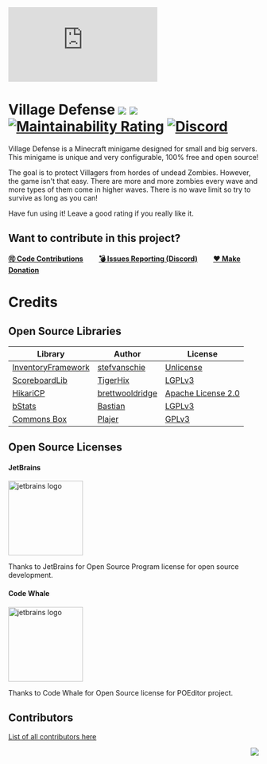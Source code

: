 ![](https://images.plugily.xyz/banner/display.php?id=VillageDefense)

# Village Defense [![](https://img.shields.io/badge/javadocs-latest-green.svg)](https://jd.plugily.xyz/minecraft/villagedefense) [![](https://img.shields.io/badge/wiki-click-blue.svg)](https://wiki.plugily.xyz/minecraft/villagedefense/index.php) [![Maintainability Rating](https://sonarcloud.io/api/project_badges/measure?project=Plajer-Lair_Village_Defense&metric=sqale_rating)](https://sonarcloud.io/dashboard?id=Plajer-Lair_Village_Defense) [![Discord](https://img.shields.io/discord/345628548716822530.svg?color=7289DA&label=discord)](https://discord.gg/UXzUdTP)
Village Defense is a Minecraft minigame designed for small and big servers. This minigame is unique and very configurable, 100% free and open source! 

The goal is to protect Villagers from hordes of undead Zombies. However, the game isn't that easy. There are more and more zombies every wave and more types of them come in higher waves. There is no wave limit so try to survive as long as you can!

Have fun using it! Leave a good rating if you really like it.

## Want to contribute in this project?
[**🉑 Code Contributions**](https://github.com/Plugily-Projects/Village_Defense/blob/master/.github/CONTRIBUTING.md)        [**💣 Issues Reporting (Discord)**](https://discordapp.com/invite/UXzUdTP)        [**❤ Make Donation**](https://www.paypal.me/plugilyprojects)

# Credits
## Open Source Libraries
| Library                                                     | Author                                                | License                                                                    |
|-------------------------------------------------------------|-------------------------------------------------------|----------------------------------------------------------------------------|
| [InventoryFramework](https://github.com/stefvanschie/IF/)   | [stefvanschie](https://github.com/stefvanschie)       | [Unlicense](https://github.com/stefvanschie/IF/blob/master/LICENSE)        |
| [ScoreboardLib](https://github.com/TigerHix/ScoreboardLib/) | [TigerHix](https://github.com/TigerHix)               | [LGPLv3](https://github.com/TigerHix/ScoreboardLib/blob/master/LICENSE)    |
| [HikariCP](https://github.com/brettwooldridge/HikariCP)     | [brettwooldridge](https://github.com/brettwooldridge) | [Apache License 2.0](https://github.com/brettwooldridge/HikariCP/blob/dev/LICENSE) |
| [bStats](https://github.com/Bastian/bStats-Metrics)         | [Bastian](https://github.com/Bastian)                 | [LGPLv3](https://github.com/Bastian/bStats-Metrics/blob/master/LICENSE)    |
| [Commons Box](https://github.com/Plajer/Commons-Box)        | [Plajer](https://github.com/Plajer)                   | [GPLv3](https://github.com/Plajer/Commons-Box/blob/master/LICENSE.md)      |
## Open Source Licenses
#### JetBrains
<img src="https://www.jetbrains.com/company/brand/img/jb-wrong-2.svg" alt="jetbrains logo" width="150"/>

Thanks to JetBrains for Open Source Program license for open source development.
#### Code Whale
<img src="https://poeditor.com/public/images/logo/logo_head_500_transparent.png" alt="jetbrains logo" width="150"/>

Thanks to Code Whale for Open Source license for POEditor project.
## Contributors
[List of all contributors here](https://plajer.xyz/contributors/villagedefense.html)

<img align="right" src="https://i.imgur.com/EmFfDXN.png">
